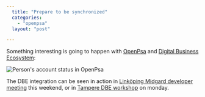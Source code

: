 ```yaml
---
  title: "Prepare to be synchronized"
  categories: 
    - "openpsa"
  layout: "post"

---
```

Something interesting is going to happen with [OpenPsa][1] and [Digital Business Ecosystem][2]:

![Person's account status in OpenPsa](https://d2vqpl3tx84ay5.cloudfront.net/dbe-serviceid-openpsa-person.jpg)

The DBE integration can be seen in action in [Link&ouml;ping Midgard developer meeting][3] this weekend, or in [Tampere DBE workshop][4] on monday.

[1]: http://www.openpsa.org/
[2]: http://www.digitalecosystem.org/
[3]: http://www.midgard-project.org/midcom-permalink-493afb339806fac6b95777f2f7c39ca1
[4]: http://www.coss.fi/midcom-permalink-1ba0e1f0c2ed5cd13f122cb6bfc7d2a1
